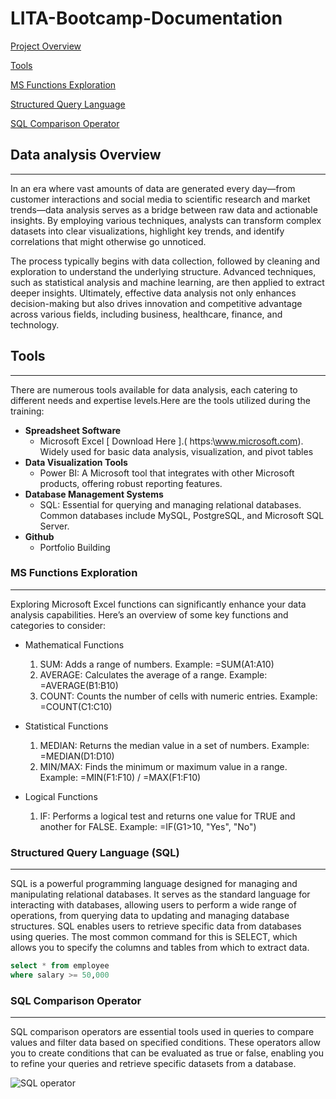 # LITA-Bootcamp-Documentation

 [Project Overview](#overview)
 
 [Tools](#tools)
 
 [MS Functions Exploration](#ms-function-exploration)
 
 [Structured Query Language](#structured-query-language)
 
 [SQL Comparison Operator](#sql-comparison-operator)

## Data analysis Overview
---
In an era where vast amounts of data are generated every day—from customer interactions and social media to scientific research and market trends—data analysis serves as a bridge between raw data and actionable insights. By employing various techniques, analysts can transform complex datasets into clear visualizations, highlight key trends, and identify correlations that might otherwise go unnoticed.

The process typically begins with data collection, followed by cleaning and exploration to understand the underlying structure. Advanced techniques, such as statistical analysis and machine learning, are then applied to extract deeper insights. Ultimately, effective data analysis not only enhances decision-making but also drives innovation and competitive advantage across various fields, including business, healthcare, finance, and technology.
## Tools
---
There are numerous tools available for data analysis, each catering to different needs and expertise levels.Here are the tools utilized during the training:
- **Spreadsheet Software**
   -  Microsoft Excel [ Download Here ].( https:\\www.microsoft.com). Widely used for basic data analysis, visualization, and pivot tables
- **Data Visualization Tools**
   -  Power BI: A Microsoft tool that integrates with other Microsoft products, offering robust reporting features.
-  **Database Management Systems**
   -  SQL: Essential for querying and managing relational databases. Common databases include MySQL, PostgreSQL, and Microsoft SQL Server.
- **Github**
   -  Portfolio Building

###  MS Functions Exploration
---
Exploring Microsoft Excel functions can significantly enhance your data analysis capabilities. Here’s an overview of some key functions and categories to consider:

- Mathematical Functions
   1.  SUM: Adds a range of numbers.
Example: =SUM(A1:A10)
   2.  AVERAGE: Calculates the average of a range.
Example: =AVERAGE(B1:B10)
   3.  COUNT: Counts the number of cells with numeric entries.
Example: =COUNT(C1:C10)

- Statistical Functions
   1.  MEDIAN: Returns the median value in a set of numbers.
Example: =MEDIAN(D1:D10)
   2.  MIN/MAX: Finds the minimum or maximum value in a range.
Example: =MIN(F1:F10) / =MAX(F1:F10)
- Logical Functions
   1.  IF: Performs a logical test and returns one value for TRUE and another for FALSE.
Example: =IF(G1>10, "Yes", "No")


###  Structured Query Language (SQL)
---
SQL is a powerful programming language designed for managing and manipulating relational databases. It serves as the standard language for interacting with databases, allowing users to perform a wide range of operations, from querying data to updating and managing database structures.
SQL enables users to retrieve specific data from databases using queries. The most common command for this is SELECT, which allows you to specify the columns and tables from which to extract data.

``` SQL
select * from employee
where salary >= 50,000
```
###  SQL Comparison Operator
---
SQL comparison operators are essential tools used in queries to compare values and filter data based on specified conditions. These operators allow you to create conditions that can be evaluated as true or false, enabling you to refine your queries and retrieve specific datasets from a database.

![SQL operator](https://github.com/user-attachments/assets/92c1c0d5-1270-4cde-a628-701a7298e426)

